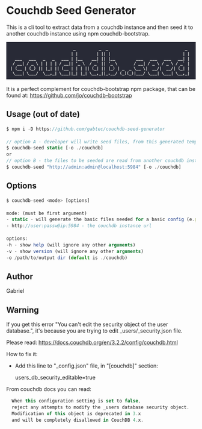 # Couchdb Seed Generator

This is a cli tool to extract data from a couchdb instance and then seed it to another couchdb instance using npm couchdb-bootstrap.

<img src="https://github.com/gabtec/couchdb-seed-generator/blob/main/assets/title.png">

It is a perfect complement for couchdb-bootstrap npm package, that can be found at:
<https://github.com/jo/couchdb-bootstrap>

## Usage (out of date)

```js
$ npm i -D https://github.com/gabtec/couchdb-seed-generator

// option A - developer will write seed files, from this generated template
$ couchdb-seed static [-o ./couchdb]
or
// option B - the files to be seeded are read from another couchdb instance 
$ couchdb-seed "http://admin:admin@localhost:5984" [-o ./couchdb]
```

## Options

```js
$ couchdb-seed <mode> [options]

mode: (must be first argument)
- static - will generate the basic files needed for a basic config (e.g. add CORS to couchdb)
- http://user:passw@ip:5984 - the couchdb instance url

options:
-h - show help (will ignore any other arguments)
-v - show version (will ignore any other arguments)
-o /path/to/output dir (default is ./couchdb)
```

## Author

Gabriel

## Warning

If you get this error "You can't edit the security object of the user database.", it's because you are trying to edit _users/_security.json file.

Please read: <https://docs.couchdb.org/en/3.2.2/config/couchdb.html>

How to fix it:

- Add this line to "_config.json" file, in "[couchdb]" section:

  users_db_security_editable=true

From couchdb docs you can read:

```js
  When this configuration setting is set to false, 
  reject any attempts to modify the _users database security object. 
  Modification of this object is deprecated in 3.x 
  and will be completely disallowed in CouchDB 4.x.
````
